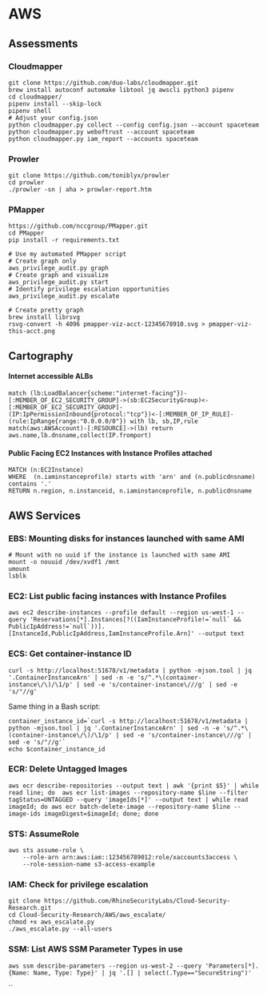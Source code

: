 # AWS

## Assessments

### Cloudmapper

```text
git clone https://github.com/duo-labs/cloudmapper.git
brew install autoconf automake libtool jq awscli python3 pipenv
cd cloudmapper/
pipenv install --skip-lock
pipenv shell
# Adjust your config.json
python cloudmapper.py collect --config config.json --account spaceteam
python cloudmapper.py weboftrust --account spaceteam 
python cloudmapper.py iam_report --accounts spaceteam
```

### Prowler

```text
git clone https://github.com/toniblyx/prowler
cd prowler
./prowler -sn | aha > prowler-report.htm
```

### PMapper

```text
https://github.com/nccgroup/PMapper.git
cd PMapper
pip install -r requirements.txt

# Use my automated PMapper script
# Create graph only
aws_privilege_audit.py graph
# Create graph and visualize
aws_privilege_audit.py start
# Identify privilege escalation opportunities
aws_privilege_audit.py escalate

# Create pretty graph
brew install librsvg
rsvg-convert -h 4096 pmapper-viz-acct-12345678910.svg > pmapper-viz-this-acct.png 
```

## Cartography

#### Internet accessible ALBs

```text
match (lb:LoadBalancer{scheme:"internet-facing"})-[:MEMBER_OF_EC2_SECURITY_GROUP]->(sb:EC2SecurityGroup)<-[:MEMBER_OF_EC2_SECURITY_GROUP]-(IP:IpPermissionInbound{protocol:"tcp"})<-[:MEMBER_OF_IP_RULE]-(rule:IpRange{range:"0.0.0.0/0"}) with lb, sb,IP,rule
match(aws:AWSAccount)-[:RESOURCE]->(lb) return aws.name,lb.dnsname,collect(IP.fromport)
```

#### Public Facing EC2 Instances with Instance Profiles attached

```text
MATCH (n:EC2Instance)
WHERE  (n.iaminstanceprofile) starts with 'arn' and (n.publicdnsname) contains '.'
RETURN n.region, n.instanceid, n.iaminstanceprofile, n.publicdnsname
```

## AWS Services

### EBS: Mounting disks for instances launched with same AMI

```text
# Mount with no uuid if the instance is launched with same AMI
mount -o nouuid /dev/xvdf1 /mnt
umount
lsblk

```

### EC2: List public facing instances with Instance Profiles

```text
aws ec2 describe-instances --profile default --region us-west-1 --query 'Reservations[*].Instances[?((IamInstanceProfile!=`null` && PublicIpAddress!=`null`))].[InstanceId,PublicIpAddress,IamInstanceProfile.Arn]' --output text
```

### ECS: Get container-instance ID

```
curl -s http://localhost:51678/v1/metadata | python -mjson.tool | jq '.ContainerInstanceArn' | sed -n -e 's/^.*\(container-instance\/\)/\1/p' | sed -e 's/container-instance\///g' | sed -e 's/"//g'
```

Same thing in a Bash script:

```text
container_instance_id=`curl -s http://localhost:51678/v1/metadata | python -mjson.tool | jq '.ContainerInstanceArn' | sed -n -e 's/^.*\(container-instance\/\)/\1/p' | sed -e 's/container-instance\///g' | sed -e 's/"//g'`
echo $container_instance_id
```

### ECR: Delete Untagged Images

```
aws ecr describe-repositories --output text | awk '{print $5}' | while read line; do  aws ecr list-images --repository-name $line --filter tagStatus=UNTAGGED --query 'imageIds[*]' --output text | while read imageId; do aws ecr batch-delete-image --repository-name $line --image-ids imageDigest=$imageId; done; done
```

### STS: AssumeRole

```text
aws sts assume-role \
    --role-arn arn:aws:iam::123456789012:role/xaccounts3access \
    --role-session-name s3-access-example
```

### IAM: Check for privilege escalation

```text
git clone https://github.com/RhinoSecurityLabs/Cloud-Security-Research.git
cd Cloud-Security-Research/AWS/aws_escalate/
chmod +x aws_escalate.py
./aws_escalate.py --all-users
```

### SSM: List AWS SSM Parameter Types in use

`aws ssm describe-parameters --region us-west-2 --query 'Parameters[*].{Name: Name, Type: Type}' | jq '.[] | select(.Type=="SecureString")'`

\`\`

